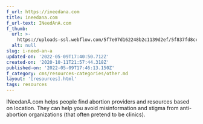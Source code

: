 ```yaml
---
f_url: https://ineedana.com
title: ineedana.com
f_url-text: INeedAnA.com
f_thumb:
  url: >-
    https://uploads-ssl.webflow.com/5f7e07d162248b2c1139d2ef/5f837fd8cc81a144ca316080_5f3d7f0955f59acf131b5b34_Screen%2520Shot%25202020-08-19%2520at%252012.35.18%2520PM.png
  alt: null
slug: i-need-an-a
updated-on: '2022-05-09T17:40:50.712Z'
created-on: '2020-10-11T21:57:44.318Z'
published-on: '2022-05-09T17:46:13.150Z'
f_category: cms/resources-categories/other.md
layout: '[resources].html'
tags: resources
---
```


INeedanA.com helps people find abortion providers and resources based on location. They can help you avoid misinformation and stigma from anti-abortion organizations (that often pretend to be clinics).
